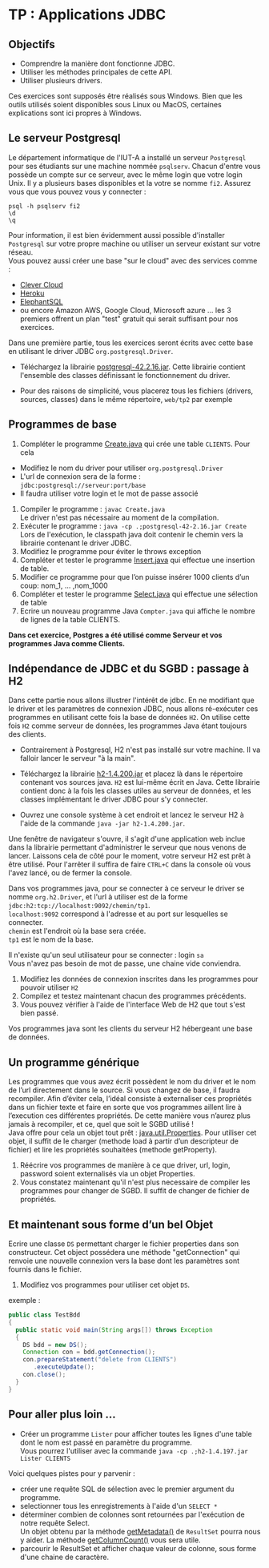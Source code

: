 # TP : Applications JDBC

## Objectifs

- Comprendre la manière dont fonctionne JDBC. 
- Utiliser les méthodes principales de cette API.
- Utiliser plusieurs drivers.

Ces exercices sont supposés être réalisés sous Windows. Bien que les outils utilisés soient disponibles sous Linux ou MacOS, certaines explications sont ici propres à Windows. 

## Le serveur Postgresql

Le département informatique de l'IUT-A a installé un serveur `Postgresql` pour ses étudiants sur une machine nommée `psqlserv`. Chacun d'entre vous possède un compte sur ce serveur, avec le même login que votre login Unix. Il y a plusieurs bases disponibles et la votre se nomme `fi2`. Assurez vous que vous pouvez vous y connecter :

```
psql -h psqlserv fi2
\d
\q
```

Pour information, il est bien évidemment aussi possible d'installer `Postgresql` sur votre propre machine ou utiliser un serveur existant sur votre réseau.  
Vous pouvez aussi créer une base "sur le cloud" avec des services comme :
* [Clever Cloud](https://www.clever-cloud.com/fr/) 
* [Heroku](https://www.heroku.com/pricing)
* [ElephantSQL](https://www.elephantsql.com/)
* ou encore Amazon AWS, Google Cloud, Microsoft azure ...
les 3 premiers offrent un plan "test" gratuit qui serait suffisant pour nos exercices.  


Dans une première partie, tous les exercices seront écrits avec cette base en utilisant le driver JDBC `org.postgresql.Driver`.

* Téléchargez la librairie [postgresql-42.2.16.jar](https://jdbc.postgresql.org/download/postgresql-42.2.16.jar). Cette librairie contient l'ensemble des classes définissant le fonctionnement du driver.

* Pour des raisons de simplicité, vous placerez tous les fichiers (drivers, sources, classes) dans le même répertoire, `web/tp2` par exemple


## Programmes de base

1. Compléter le programme [Create.java](Create.java) qui crée une table `CLIENTS`. Pour cela
  - Modifiez le nom du driver pour utiliser `org.postgresql.Driver`
  - L'url de connexion sera de la forme : `jdbc:postgresql://serveur:port/base`
  - Il faudra utiliser votre login et le mot de passe associé
1. Compiler le programme : `javac Create.java`  
Le driver n'est pas nécessaire au moment de la compilation.
1. Exécuter le programme : `java -cp .;postgresql-42-2.16.jar Create`  
Lors de l'exécution, le classpath java doit contenir le chemin vers la librairie contenant le driver JDBC.
1. Modifiez le programme pour éviter le throws exception
1. Compléter et tester le programme [Insert.java](Insert.java) qui effectue une insertion de table.
1. Modifier ce programme pour que l’on puisse insérer 1000 clients d’un coup: nom_1, ... ,nom_1000
1. Compléter et tester le programme [Select.java](Select.java) qui effectue une sélection de table
1. Ecrire un nouveau programme Java `Compter.java` qui affiche le nombre de lignes de la table CLIENTS.

**Dans cet exercice, Postgres a été utilisé comme Serveur et vos programmes Java comme Clients.**


## Indépendance de JDBC et du SGBD : passage à H2

Dans cette partie nous allons illustrer l'intérêt de jdbc. En ne modifiant que le driver et les paramètres de connexion JDBC, nous allons ré-exécuter ces programmes en utilisant cette fois la base de données `H2`. On utilise cette fois `H2` comme serveur de données, les programmes Java étant toujours des clients.

* Contrairement à Postgresql, H2 n'est pas installé sur votre machine. Il va falloir lancer le serveur "à la main".

* Téléchargez la librairie [h2-1.4.200.jar](https://repo1.maven.org/maven2/com/h2database/h2/1.4.200/h2-1.4.200.jar) et placez là dans le répertoire contenant vos sources java. `H2` est lui-même écrit en Java. Cette librairie contient donc à la fois les classes utiles au serveur de données, et les classes implémentant le driver JDBC pour s'y connecter.

* Ouvrez une console système à cet endroit et lancez le serveur H2 à l'aide de la commande `java -jar h2-1.4.200.jar`.

Une fenêtre de navigateur s'ouvre, il s'agit d'une application web inclue dans la librairie permettant d'administrer le serveur que nous venons de lancer. Laissons cela de côté pour le moment, votre serveur H2 est prêt à être utilisé. Pour l'arrêter il suffira de faire `CTRL+C` dans la console où vous l'avez lancé, ou de fermer la console.

Dans vos programmes java, pour se connecter à ce serveur le driver se nomme `org.h2.Driver`, et l'url à utiliser est de la forme `jdbc:h2:tcp://localhost:9092/chemin/tp1`.  
`localhost:9092` correspond à l'adresse et au port sur lesquelles se connecter.  
`chemin` est l'endroit où la base sera créée.  
`tp1` est le nom de la base.

Il n'existe qu'un seul utilisateur pour se connecter : login `sa`  
Vous n'avez pas besoin de mot de passe, une chaine vide conviendra.

1. Modifiez les données de connexion inscrites dans les programmes pour pouvoir utiliser `H2`
1. Compilez et testez maintenant chacun des programmes précédents.  
1. Vous pouvez vérifier à l'aide de l'interface Web de H2 que tout s'est bien passé.

Vos programmes java sont les clients du serveur H2 hébergeant une base de données.  


## Un programme générique

Les programmes que vous avez écrit possèdent le nom du driver et le nom de l’url directement dans le source. Si vous changez de base, il faudra recompiler. Afin d’éviter cela, l’idéal consiste à externaliser ces propriétés dans un fichier texte et faire en sorte que vos programmes aillent lire à l’execution ces différentes propriétés. De cette manière vous n’aurez plus jamais à recompiler, et ce, quel que soit le SGBD utilisé !  
Java offre pour cela un objet tout prêt : [java.util.Properties](https://docs.oracle.com/javase/10/docs/api/java/util/Properties.html). Pour utiliser cet objet, il suffit de le charger (methode load à partir d’un descripteur de fichier) et lire les propriétés souhaitées (methode getProperty).

1. Réécrire vos programmes de manière à ce que driver, url, login, password soient externalisés via un objet Properties.
1. Vous constatez maintenant qu'il n'est plus necessaire de compiler les programmes pour changer de SGBD. Il suffit de changer de fichier de propriétés.


## Et maintenant sous forme d’un bel Objet

Ecrire une classe `DS` permettant charger le fichier properties dans son constructeur. Cet object possédera une méthode "getConnection" qui renvoie une nouvelle connexion vers la base dont les paramètres sont fournis dans le fichier.

1. Modifiez vos programmes pour utiliser cet objet `DS`.  

exemple :

```java
public class TestBdd
{
  public static void main(String args[]) throws Exception
  {
    DS bdd = new DS();
    Connection con = bdd.getConnection();
    con.prepareStatement("delete from CLIENTS")
       .executeUpdate();
    con.close();
  }
}
```

## Pour aller plus loin ...

* Créer un programme `Lister` pour afficher toutes les lignes d'une table dont le nom est passé en paramètre du programme.  
Vous pourrez l'utiliser avec la commande `java -cp .;h2-1.4.197.jar Lister CLIENTS`

Voici quelques pistes pour y parvenir :

- créer une requête SQL de sélection avec le premier argument du programme.  
- selectionner tous les enregistrements à l'aide d'un `SELECT *`  
- déterminer combien de colonnes sont retournées par l'exécution de notre requête Select.  
Un objet obtenu par la méthode [getMetadata()](https://docs.oracle.com/javase/10/docs/api/java/sql/ResultSet.html#getMetaData()) de `ResultSet` pourra nous y aider. La méthode [getColumnCount()](https://docs.oracle.com/javase/10/docs/api/java/sql/ResultSetMetaData.html#getColumnCount()) vous sera utile.
- parcourir le ResultSet et afficher chaque valeur de colonne, sous forme d'une chaine de caractère.



